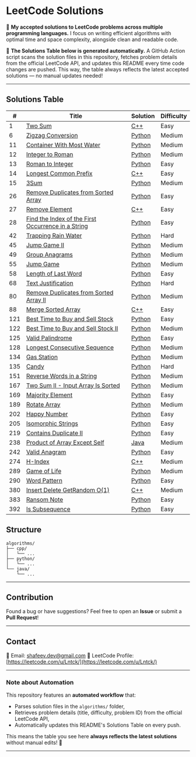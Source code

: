 # LeetCode Solutions

📌 **My accepted solutions to LeetCode problems across multiple programming languages.**
I focus on writing efficient algorithms with optimal time and space complexity, alongside clean and readable code.

🚀 **The Solutions Table below is generated automatically.**
A GitHub Action script scans the solution files in this repository, fetches problem details from the official LeetCode API, and updates this README every time code changes are pushed.
This way, the table always reflects the latest accepted solutions — no manual updates needed!

---

## Solutions Table

| # | Title | Solution | Difficulty |
|---|-------|----------|------------|
|1|[Two Sum](https://leetcode.com/problems/two-sum/)|[C++](./algorithms/cpp/twoSum.cpp)|Easy|
|6|[Zigzag Conversion](https://leetcode.com/problems/zigzag-conversion/)|[Python](./algorithms/python/zigzagConversion.py)|Medium|
|11|[Container With Most Water](https://leetcode.com/problems/container-with-most-water/)|[Python](./algorithms/python/containerWithMostWater.py)|Medium|
|12|[Integer to Roman](https://leetcode.com/problems/integer-to-roman/)|[Python](./algorithms/python/integerToRoman.py)|Medium|
|13|[Roman to Integer](https://leetcode.com/problems/roman-to-integer/)|[Python](./algorithms/python/romanToInteger.py)|Easy|
|14|[Longest Common Prefix](https://leetcode.com/problems/longest-common-prefix/)|[C++](./algorithms/cpp/longestCommonPrefix.cpp)|Easy|
|15|[3Sum](https://leetcode.com/problems/3sum/)|[Python](./algorithms/python/3sum.py)|Medium|
|26|[Remove Duplicates from Sorted Array](https://leetcode.com/problems/remove-duplicates-from-sorted-array/)|[Python](./algorithms/python/removeDuplicatesFromSortedArray.py)|Easy|
|27|[Remove Element](https://leetcode.com/problems/remove-element/)|[C++](./algorithms/cpp/removeElement.cpp)|Easy|
|28|[Find the Index of the First Occurrence in a String](https://leetcode.com/problems/find-the-index-of-the-first-occurrence-in-a-string/)|[Python](./algorithms/python/findTheIndexOfTheFirstOccurrenceInAString.py)|Easy|
|42|[Trapping Rain Water](https://leetcode.com/problems/trapping-rain-water/)|[Python](./algorithms/python/trappingRainWater.py)|Hard|
|45|[Jump Game II](https://leetcode.com/problems/jump-game-ii/)|[Python](./algorithms/python/jumpGameII.py)|Medium|
|49|[Group Anagrams](https://leetcode.com/problems/group-anagrams/)|[Python](./algorithms/python/groupAnagrams.py)|Medium|
|55|[Jump Game](https://leetcode.com/problems/jump-game/)|[Python](./algorithms/python/jumpGame.py)|Medium|
|58|[Length of Last Word](https://leetcode.com/problems/length-of-last-word/)|[Python](./algorithms/python/lengthOfLastWord.py)|Easy|
|68|[Text Justification](https://leetcode.com/problems/text-justification/)|[Python](./algorithms/python/textJustification.py)|Hard|
|80|[Remove Duplicates from Sorted Array II](https://leetcode.com/problems/remove-duplicates-from-sorted-array-ii/)|[Python](./algorithms/python/removeDuplicatesFromSortedArrayII.py)|Medium|
|88|[Merge Sorted Array](https://leetcode.com/problems/merge-sorted-array/)|[C++](./algorithms/cpp/mergeSortedArray.cpp)|Easy|
|121|[Best Time to Buy and Sell Stock](https://leetcode.com/problems/best-time-to-buy-and-sell-stock/)|[Python](./algorithms/python/bestTimeToBuyAndSellStock.py)|Easy|
|122|[Best Time to Buy and Sell Stock II](https://leetcode.com/problems/best-time-to-buy-and-sell-stock-ii/)|[Python](./algorithms/python/bestTimeToBuyAndSellStockII.py)|Medium|
|125|[Valid Palindrome](https://leetcode.com/problems/valid-palindrome/)|[Python](./algorithms/python/validPalindrome.py)|Easy|
|128|[Longest Consecutive Sequence](https://leetcode.com/problems/longest-consecutive-sequence/)|[Python](./algorithms/python/longestConsecutiveSequence.py)|Medium|
|134|[Gas Station](https://leetcode.com/problems/gas-station/)|[Python](./algorithms/python/gasStation.py)|Medium|
|135|[Candy](https://leetcode.com/problems/candy/)|[Python](./algorithms/python/candy.py)|Hard|
|151|[Reverse Words in a String](https://leetcode.com/problems/reverse-words-in-a-string/)|[Python](./algorithms/python/reverseWordsInAString.py)|Medium|
|167|[Two Sum II - Input Array Is Sorted](https://leetcode.com/problems/two-sum-ii-input-array-is-sorted/)|[Python](./algorithms/python/twoSumIIInputArrayIsSorted.py)|Medium|
|169|[Majority Element](https://leetcode.com/problems/majority-element/)|[Python](./algorithms/python/majorityElement.py)|Easy|
|189|[Rotate Array](https://leetcode.com/problems/rotate-array/)|[Python](./algorithms/python/rotateArray.py)|Medium|
|202|[Happy Number](https://leetcode.com/problems/happy-number/)|[Python](./algorithms/python/happyNumber.py)|Easy|
|205|[Isomorphic Strings](https://leetcode.com/problems/isomorphic-strings/)|[Python](./algorithms/python/isomorphicStrings.py)|Easy|
|219|[Contains Duplicate II](https://leetcode.com/problems/contains-duplicate-ii/)|[Python](./algorithms/python/containsDuplicateII.py)|Easy|
|238|[Product of Array Except Self](https://leetcode.com/problems/product-of-array-except-self/)|[Java](./algorithms/java/productOfArrayExceptSelf.java)|Medium|
|242|[Valid Anagram](https://leetcode.com/problems/valid-anagram/)|[Python](./algorithms/python/validAnagram.py)|Easy|
|274|[H-Index](https://leetcode.com/problems/h-index/)|[C++](./algorithms/cpp/h-Index.cpp)|Medium|
|289|[Game of Life](https://leetcode.com/problems/game-of-life/)|[Python](./algorithms/python/gameOfLife.py)|Medium|
|290|[Word Pattern](https://leetcode.com/problems/word-pattern/)|[Python](./algorithms/python/wordPattern.py)|Easy|
|380|[Insert Delete GetRandom O(1)](https://leetcode.com/problems/insert-delete-getrandom-o1/)|[C++](./algorithms/cpp/insertDeleteGetrandomO1.cpp)|Medium|
|383|[Ransom Note](https://leetcode.com/problems/ransom-note/)|[Python](./algorithms/python/ransomNote.py)|Easy|
|392|[Is Subsequence](https://leetcode.com/problems/is-subsequence/)|[Python](./algorithms/python/IsSubsequence.py)|Easy|

## Structure

```
algorithms/
├── cpp/
│   └── ...
├── python/
│   └── ...
└── java/
    └── ...
```

---

## Contribution

Found a bug or have suggestions? Feel free to open an **Issue** or submit a **Pull Request**!

---

## Contact

📧 Email: [shafeev.dev@gmail.com](mailto:shafeev.dev@gmail.com)
🔗 LeetCode Profile: [https://leetcode.com/u/Lntck/](https://leetcode.com/u/Lntck/)

---

### Note about Automation

This repository features an **automated workflow** that:

* Parses solution files in the `algorithms/` folder,
* Retrieves problem details (title, difficulty, problem ID) from the official LeetCode API,
* Automatically updates this README's Solutions Table on every push.

This means the table you see here **always reflects the latest solutions** without manual edits! 🚀

---
